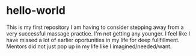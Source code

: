 # hello-world
This is my first repository
I am having to consider stepping away from a very successful massage practice.
I'm not getting any younger.
I feel like I have missed a lot of earlier oportunities in my life for deep fullfillment.
Mentors did not just pop up in my life like I imagined/needed/want.

